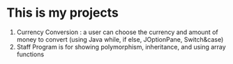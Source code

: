 # This is my projects
1. Currency Conversion : a user can choose the currency and amount of money to convert 
(using Java while, if else, JOptionPane, Switch&case) 
2. Staff Program is for showing polymorphism, inheritance, and using array functions
